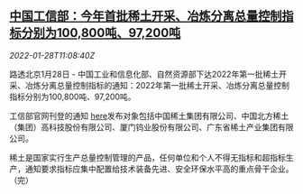 <!--1643369463000-->
[中国工信部：今年首批稀土开采、冶炼分离总量控制指标分别为100,800吨、97,200吨](https://cn.reuters.com/article/china-miit-rare-earth-0128-idCNKBS2K2112)
------

<div><i>2022-01-28T11:08:40Z</i></div><p>路透北京1月28日 - 中国工业和信息化部、自然资源部下达2022年第一批稀土开采、冶炼分离总量控制指标的通知：2022年第一批稀土开采、冶炼分离总量控制指标分别为100,800吨、97,200吨。</p><p>工信部官网刊登的通知 <a href="https://www.miit.gov.cn/jgsj/ycls/xt/art/2022/art_0a6a09d2d7a642e6a0f6a9b11583f4f0.html">here</a>发布对象包括中国稀土集团有限公司、中国北方稀土（集团）高科技股份有限公司、厦门钨业股份有限公司、广东省稀土产业集团有限公司。</p><p>稀土是国家实行生产总量控制管理的产品，任何单位和个人不得无指标和超指标生产，通知要求指标应集中配置给技术装备先进、安全环保水平高的重点骨干企业。（完）</p>

